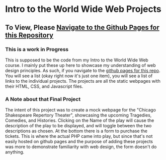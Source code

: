 # Intro to the World Wide Web Projects

## To View, Please [Navigate to the Github Pages for this Repository](https://sinkingrowboats.github.io/intro_to_www_projects)

### This is a work in Progress

This is supposed to be the code from my Intro to the World Wide Web course. I mainly put these up here to showcase my understanding of web design principles. As such, if you navigate to the [github pages for this repo](https://sinkingrowboats.github.io/intro_to_www_projects). You will see a list (okay right now it's just one item), you will see a list of links to the individual projects. The projects are all the static webpages with their HTML, CSS, and Javascript files.

### A Note about that Final Project

The intent of this project was to create a mock webpage for the "Chicago Shakespeare Repertory Theater", showcasing the upcoming Tragedies, Comedies, and Histories. Clicking on the Name of the play will cause the description of the play to be displayed, and will toggle between the two descriptions as chosen. At the bottom there is a form to purchase the tickets. This is where the actual PHP came into play, but since that's not easily hosted on github pages and the purpose of adding these projects was more to demonstrate familiarity with web design, the form doesn't do anything.
